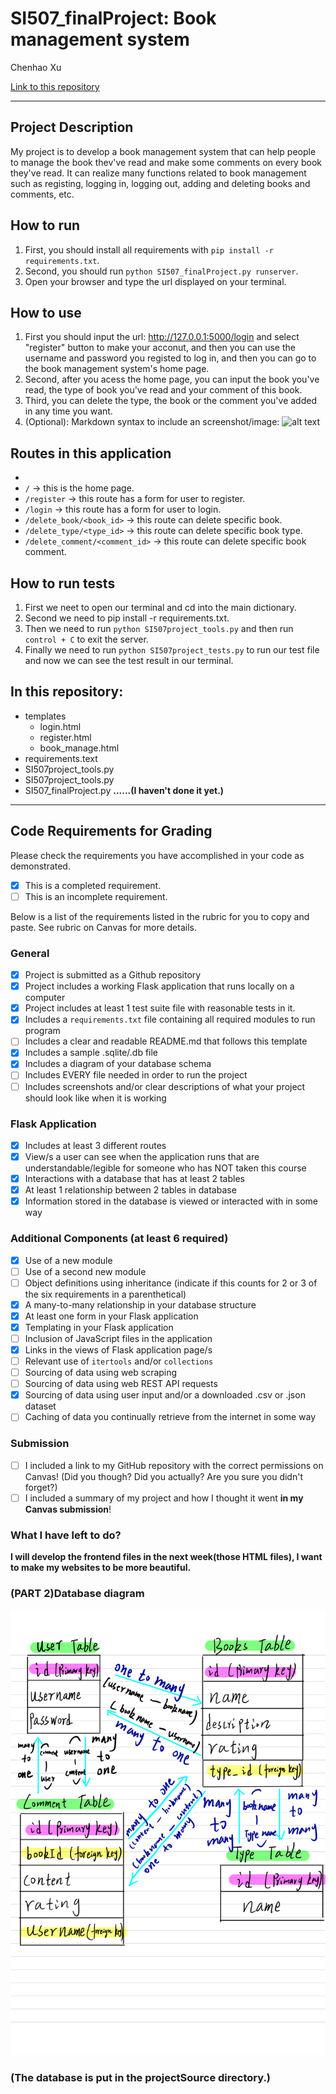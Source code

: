 # SI507_finalProject: Book management system

Chenhao Xu

[Link to this repository](https://www.example.com)

---

## Project Description

My project is to develop a book management system that can help people to manage the book thev've read and make some comments on every book they've read. It can realize many functions related to book management such as registing, logging in, logging out, adding and deleting books and comments, etc.

## How to run

1. First, you should install all requirements with `pip install -r requirements.txt`.
2. Second, you should run `python SI507_finalProject.py runserver`.
3. Open your browser and type the url displayed on your terminal.

## How to use

1. First you should input the url: http://127.0.0.1:5000/login and select "register" button to make your acconut, and then you can use the username and password you registed to log in, and then you can go to the book management system's home page.
2. Second, after you acess the home page, you can input the book you've read, the type of book you've read and your comment of this book.
3. Third, you can delete the type, the book or the comment you've added in any time you want.
4. (Optional): Markdown syntax to include an screenshot/image: ![alt text](image.jpg)

## Routes in this application
-
- `/` -> this is the home page.
- `/register` -> this route has a form for user to register.
- `/login` -> this route has a form for user to login.
- `/delete_book/<book_id>` -> this route can delete specific book.
- `/delete_type/<type_id>` -> this route can delete specific book type.
- `/delete_comment/<comment_id>` -> this route can delete specific book comment.

## How to run tests
1. First we neet to open our terminal and cd into the main dictionary.
2. Second we need to pip install -r requirements.txt.
3. Then we need to run `python SI507project_tools.py` and then run `control + C` to exit the server.
4. Finally we need to run `python SI507project_tests.py` to run our test file and now we can see the test result in our terminal.

## In this repository:
- templates
  - login.html
  - register.html
  - book_manage.html
- requirements.text
- SI507project_tools.py
- SI507project_tools.py
- SI507_finalProject.py
**......(I haven't done it yet.)**
---
## Code Requirements for Grading
Please check the requirements you have accomplished in your code as demonstrated.
- [x] This is a completed requirement.
- [ ] This is an incomplete requirement.

Below is a list of the requirements listed in the rubric for you to copy and paste.  See rubric on Canvas for more details.

### General
- [x] Project is submitted as a Github repository
- [x] Project includes a working Flask application that runs locally on a computer
- [x] Project includes at least 1 test suite file with reasonable tests in it.
- [x] Includes a `requirements.txt` file containing all required modules to run program
- [ ] Includes a clear and readable README.md that follows this template
- [x] Includes a sample .sqlite/.db file
- [x] Includes a diagram of your database schema
- [ ] Includes EVERY file needed in order to run the project
- [ ] Includes screenshots and/or clear descriptions of what your project should look like when it is working

### Flask Application
- [x] Includes at least 3 different routes
- [x] View/s a user can see when the application runs that are understandable/legible for someone who has NOT taken this course
- [x] Interactions with a database that has at least 2 tables
- [x] At least 1 relationship between 2 tables in database
- [x] Information stored in the database is viewed or interacted with in some way

### Additional Components (at least 6 required)
- [x] Use of a new module
- [ ] Use of a second new module
- [ ] Object definitions using inheritance (indicate if this counts for 2 or 3 of the six requirements in a parenthetical)
- [x] A many-to-many relationship in your database structure
- [x] At least one form in your Flask application
- [x] Templating in your Flask application
- [ ] Inclusion of JavaScript files in the application
- [x] Links in the views of Flask application page/s
- [ ] Relevant use of `itertools` and/or `collections`
- [ ] Sourcing of data using web scraping
- [ ] Sourcing of data using web REST API requests
- [x] Sourcing of data using user input and/or a downloaded .csv or .json dataset
- [ ] Caching of data you continually retrieve from the internet in some way

### Submission
- [ ] I included a link to my GitHub repository with the correct permissions on Canvas! (Did you though? Did you actually? Are you sure you didn't forget?)
- [ ] I included a summary of my project and how I thought it went **in my Canvas submission**!

### What I have left to do?
**I will develop the frontend files in the next week(those HTML files), I want to make my websites to be more beautiful.**

### (PART 2)Database diagram
![image](https://github.com/chhaoxu/SI507---Final-Project/raw/master/projectSource/database_diagram.png)
<h3>(The database is put in the projectSource directory.)</h3>
